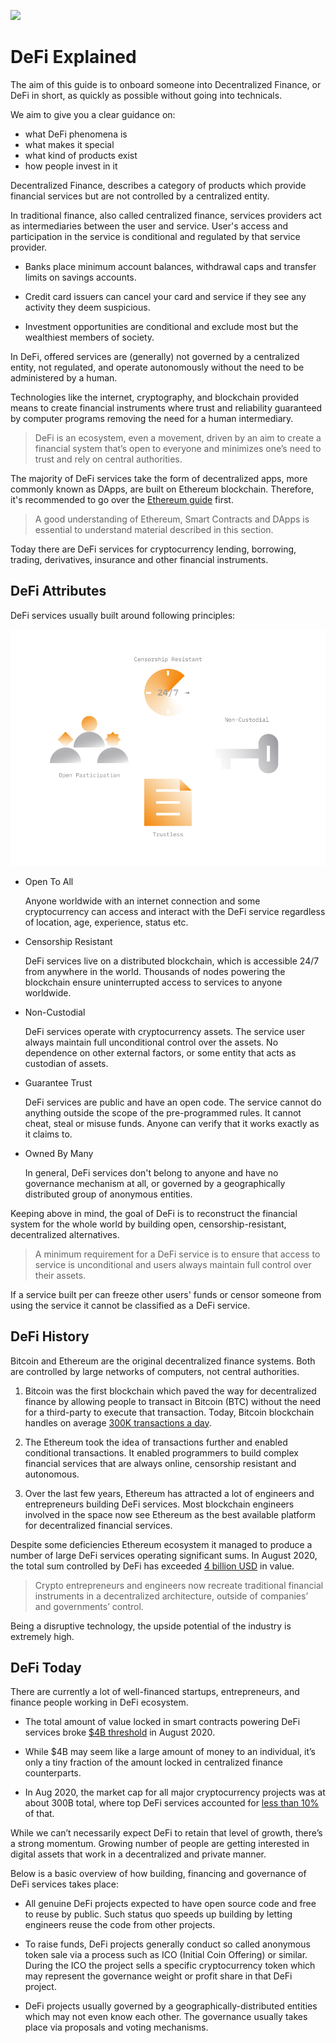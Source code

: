 ![](https://raw.githubusercontent.com/horizontalsystems/blockchain-crypto-guides/master/defi/images/defi-Main-l.png)

# DeFi Explained

The aim of this guide is to onboard someone into Decentralized Finance, or DeFi in short, as quickly as possible without going into technicals.

We aim to give you a clear guidance on:
 
- what DeFi phenomena is
- what makes it special
- what kind of products exist
- how people invest in it

Decentralized Finance, describes a category of products which provide financial services but are not controlled by a centralized entity.

In traditional finance, also called centralized finance, services providers act as intermediaries between the user and service. User's access and participation in the service is conditional and regulated by that service provider. 

- Banks place minimum account balances, withdrawal caps and transfer limits on savings accounts.

- Credit card issuers can cancel your card and service if they see any activity they deem suspicious. 

- Investment opportunities are conditional and exclude most but the wealthiest members of society.

In DeFi, offered services are (generally) not governed by a centralized entity, not regulated, and operate autonomously without the need to be administered by a human.

Technologies like the internet, cryptography, and blockchain provided means to create financial instruments where trust and reliability guaranteed by computer programs removing the need for a human intermediary.

> DeFi is an ecosystem, even a movement, driven by an aim to create a financial system that’s open to everyone and minimizes one’s need to trust and rely on central authorities.

The majority of DeFi services take the form of decentralized apps, more commonly known as DApps, are built on Ethereum blockchain. Therefore, it's recommended to go over the [Ethereum guide](/guides/token_guides/ethereum.md) first. 

> A good understanding of Ethereum, Smart Contracts and DApps is essential to understand material described in this section.

Today there are DeFi services for cryptocurrency lending, borrowing, trading, derivatives, insurance and other financial instruments.

## DeFi Attributes

DeFi services usually built around following principles:

![](./images/defi-attributes-l.png)

- Open To All

    Anyone worldwide with an internet connection and some cryptocurrency can access and interact with the DeFi service regardless of location, age, experience, status etc. 
    
- Censorship Resistant

    DeFi services live on a distributed blockchain, which is accessible 24/7 from anywhere in the world. Thousands of nodes powering the blockchain ensure uninterrupted access to services to anyone worldwide.

- Non-Custodial

    DeFi services operate with cryptocurrency assets. The service user always maintain full unconditional control over the assets. No dependence on other external factors, or some entity that acts as custodian of assets.
    
- Guarantee Trust

    DeFi services are public and have an open code. The service cannot do anything outside the scope of the pre-programmed rules. It cannot cheat, steal or misuse funds. Anyone can verify that it works exactly as it claims to.

- Owned By Many

    In general, DeFi services don't belong to anyone and have no governance mechanism at all, or governed by a geographically distributed group of anonymous entities.

Keeping above in mind, the goal of DeFi is to reconstruct the financial system for the whole world by building open, censorship-resistant, decentralized alternatives.

> A minimum requirement for a DeFi service is to ensure that access to service is unconditional and users always maintain full control over their assets.

If a service built per can freeze other users' funds or censor someone from using the service it cannot be classified as a DeFi service.
    
## DeFi History

Bitcoin and Ethereum are the original decentralized finance systems. Both are controlled by large networks of computers, not central authorities. 

1. Bitcoin was the first blockchain which paved the way for decentralized finance by allowing people to transact in Bitcoin (BTC) without the need for a third-party to execute that transaction. Today, Bitcoin blockchain handles on average [300K transactions a day](https://bitinfocharts.com/comparison/bitcoin-transactions.html#1y).

2. The Ethereum took the idea of transactions further and enabled conditional transactions. It enabled programmers to build complex financial services that are always online, censorship resistant and autonomous. 

3. Over the last few years, Ethereum has attracted a lot of engineers and entrepreneurs building DeFi services. Most blockchain engineers involved in the space now see Ethereum as the best available platform for decentralized financial services.

Despite some deficiencies Ethereum ecosystem it managed to produce a number of large DeFi services operating significant sums. In August 2020, the total sum controlled by DeFi has exceeded [4 billion USD](https://defipulse.com) in value.

> Crypto entrepreneurs and engineers now recreate traditional financial instruments in a decentralized architecture, outside of companies’ and governments’ control.

Being a disruptive technology, the upside potential of the industry is extremely high.

## DeFi Today

There are currently a lot of well-financed startups, entrepreneurs, and finance people working in DeFi ecosystem. 

- The total amount of value locked in smart contracts powering DeFi services broke [$4B threshold](https://news.bitcoin.com/total-value-locked-in-defi-surpasses-4-billion-eth-up-over-70-last-30-days/) in August 2020.

- While $4B may seem like a large amount of money to an individual, it’s only a tiny fraction of the amount locked in centralized finance counterparts.

- In Aug 2020, the market cap for all major cryptocurrency projects was at about 300B total, where top DeFi services accounted for [less than 10%](https://defimarketcap.io) of that.

While we can’t necessarily expect DeFi to retain that level of growth, there’s a strong momentum. Growing number of people are getting interested in digital assets that work in a decentralized and private manner.

Below is a basic overview of how building, financing and governance of DeFi services takes place:

- All genuine DeFi projects expected to have open source code and free to reuse by public. Such status quo speeds up building by letting engineers reuse the code from other projects.
        
- To raise funds, DeFi projects generally conduct so called anonymous token sale via a process such as ICO (Initial Coin Offering) or similar. During the ICO the project sells a specific cryptocurrency token which may represent the governance weight or profit share in that DeFi project. 

- DeFi projects usually governed by a geographically-distributed entities which may not even know each other. The governance usually takes place via proposals and voting mechanisms.